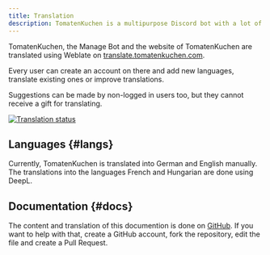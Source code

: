 ```yaml
---
title: Translation
description: TomatenKuchen is a multipurpose Discord bot with a lot of features. TomatenKuchen, the Manage Bot and the website are translated using Weblate - you can also help!
---
```


TomatenKuchen, the Manage Bot and the website of TomatenKuchen are translated using Weblate on [translate.tomatenkuchen.com](https://translate.tomatenkuchen.com/engage/tk).

Every user can create an account on there and add new languages, translate existing ones or improve translations.

Suggestions can be made by non-logged in users too, but they cannot receive a gift for translating.

[![Translation status](https://translate.tomatenkuchen.com/widget/tk/multi-auto.svg)](https://translate.tomatenkuchen.com/engage/tk/)

## Languages {#langs}

Currently, TomatenKuchen is translated into German and English manually. The translations into the languages French and Hungarian are done using DeepL.

## Documentation {#docs}

The content and translation of this documention is done on [GitHub](https://github.com/DEVTomatoCake/tk-docs).
If you want to help with that, create a GitHub account, fork the repository, edit the file and create a Pull Request.
